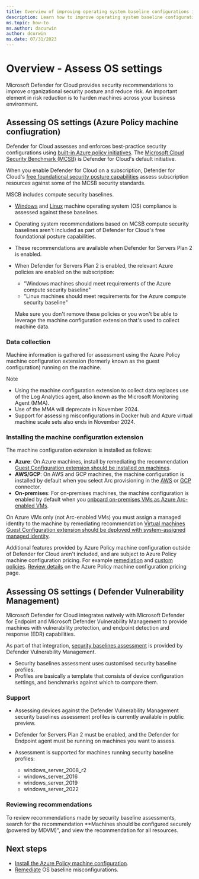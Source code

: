 ```yaml
---
title: Overview of improving operating system baseline configurations in Microsoft Defender for Cloud
description: Learn how to improve operating system baseline configurations in Microsoft Defender for Cloud
ms.topic: how-to
ms.author: dacurwin
author: dcurwin
ms.date: 07/31/2023
---
```


# Overview - Assess OS settings

Microsoft Defender for Cloud provides security recommendations to improve organizational security posture and reduce risk. An important element in risk reduction is to harden machines across your business environment.

## Assessing OS settings (Azure Policy machine confiugration)

Defender for Cloud assesses and enforces best-practice security configurations using [built-in Azure policy initiatives](policy-reference.md). The [Microsoft Cloud Security Benchmark (MCSB)](/security/benchmark/azure/introduction) is Defender for Cloud's default initiative.

When you enable Defender for Cloud on a subscription, Defender for Cloud's [free foundational security posture capabilities](concept-cloud-security-posture-management.md#cspm-features) assess subscription resources against some of the MCSB security standards.


MSCB includes compute security baselines. 

- [Windows](/azure/governance/policy/samples/guest-configuration-baseline-windows) and [Linux](/azure/governance/policy/samples/guest-configuration-baseline-linux) machine operating system (OS) compliance is assessed against these baselines.
- Operating system recommendations based on MCSB compute security baselines aren't included as part of Defender for Cloud's free foundational posture capabilities.
- These recommendations are available when Defender for Servers Plan 2 is enabled.
- When Defender for Servers Plan 2 is enabled, the relevant Azure policies are enabled on the subscription:

    - "Windows machines should meet requirements of the Azure compute security baseline" 
    - "Linux machines should meet requirements for the Azure compute security baseline"

    Make sure you don't remove these policies or you won't be able to leverage the machine configuration extension that's used to collect machine data.

### Data collection

Machine information is gathered for assessment using the Azure Policy machine configuration extension (formerly known as the guest configuration) running on the machine. 

> [!NOTE]
> - Using the machine configuration extension to collect data replaces use of the Log Analytics agent, also known as the Microsoft Monitoring Agent (MMA).
> - Use of the MMA will deprecate in November 2024.
> - Support for assessing misconfigurations in Docker hub and Azure virtual machine scale sets also ends in November 2024.

### Installing the machine configuration extension

The machine configuration extension is installed as follows:

- **Azure**: On Azure machines, install by remediating the recommendation [Guest Configuration extension should be installed on machines](https://portal.azure.com/#blade/Microsoft_Azure_Security/RecommendationsBlade/assessmentKey/6c99f570-2ce7-46bc-8175-cde013df43bc).
- **AWS/GCP**: On AWS and GCP machines, the machine configuration is installed by default when you select Arc provisioning in the [AWS](quickstart-onboard-aws.md) or [GCP](quickstart-onboard-gcp.md) connector.
- **On-premises**: For on-premises machines, the machine configuration is enabled by default when you [onboard on-premises VMs as Azure Arc-enabled VMs](/azure/azure-arc/servers/learn/quick-enable-hybrid-vm).

On Azure VMs only (not Arc-enabled VMs) you must assign a managed identity to the machine by remediating recommendation [Virtual machines Guest Configuration extension should be deployed with system-assigned managed identity](https://portal.azure.com/#blade/Microsoft_Azure_Security/RecommendationsBlade/assessmentKey/69133b6b-695a-43eb-a763-221e19556755).


Additional features provided by Azure Policy machine configuration outside of Defender for Cloud aren't included, and are subject to Azure Policy machine configuration pricing. For example [remediation](/azure/governance/machine-configuration/concepts/remediation-options) and [custom policies](/azure/governance/machine-configuration/how-to/create-policy-definition). [Review details](https://azure.microsoft.com/pricing/details/azure-policy/?msockid=06fc23a2aac2601229353214abbf61f1) on the Azure Policy machine configuration pricing page.


## Assessing OS settings ( Defender Vulnerability Management)

Microsoft Defender for Cloud integrates natively with Microsoft Defender for Endpoint and Microsoft Defender Vulnerability Management to provide machines with vulnerability protection, and endpoint detection and response (EDR) capabilities.

As part of that integration, [security baselines assessment](/defender-vulnerability-management/tvm-security-baselines) is provided by Defender Vulnerability Management. 

- Security baselines assessment uses customised security baseline profiles.
- Profiles are basically a template that consists of device configuration settings, and benchmarks against which to compare them.

### Support

- Assessing devices against the Defender Vulnerability Management security baselines assessment profiles is currently available in public preview.
- Defender for Servers Plan 2 must be enabled, and the Defender for Endpoint agent must be running on machines you want to assess.
- Assessment is supported for machines running security baseline profiles:

    - windows_server_2008_r2
    - windows_server_2016
    - windows_server_2019
    - windows_server_2022

### Reviewing recommendations

To review recommendations made by security baseline assessments, search for the recommendation **Machines should be configured securely (powered by MDVM)", and view the recommendation for all resources.

## Next steps

- [Install the Azure Policy machine configuration](security-baseline-guest-configuration.md).
- [Remediate](apply-security-baseline.md) OS baseline misconfigurations.

